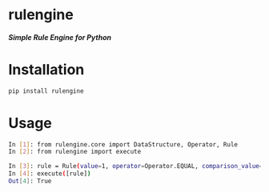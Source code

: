 # rulengine
##### Simple Rule Engine for Python

# Installation
```bash
pip install rulengine
```

# Usage
```bash
In [1]: from rulengine.core import DataStructure, Operator, Rule
In [2]: from rulengine import execute

In [3]: rule = Rule(value=1, operator=Operator.EQUAL, comparison_value=1, data_structure=DataStructure.INTEGER)
In [4]: execute([rule])
Out[4]: True
```
